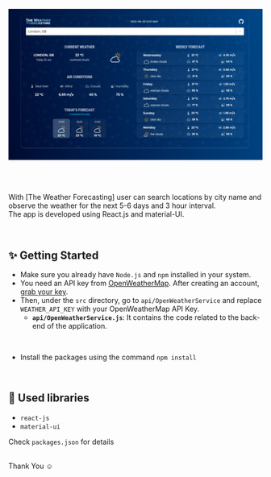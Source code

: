 ![Application screenshot](./public/screenshot.png)

<br/>
<br/>

With [The Weather Forecasting] user can search locations by city name and observe the weather for the next 5-6 days and 3 hour interval.
<br />
The app is developed using React.js and material-UI.

<br/>

## ✨ Getting Started

- Make sure you already have `Node.js` and `npm` installed in your system.
- You need an API key from [OpenWeatherMap](https://openweathermap.org/). After creating an account, [grab your key](https://home.openweathermap.org/api_keys).
- Then, under the `src` directory, go to `api/OpenWeatherService` and replace `WEATHER_API_KEY` with your OpenWeatherMap API Key.
  - **`api/OpenWeatherService.js`**: It contains the code related to the back-end of the application.

<br/>


- Install the packages using the command `npm install`

<br/>

## 📙 Used libraries

- `react-js`
- `material-ui`

Check `packages.json` for details


<br/>
Thank You ☺
